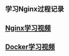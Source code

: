 ## 学习Nginx过程记录

## [Nginx学习视频](https://www.bilibili.com/video/BV1yS4y1N76R)

## [Docker学习视频](https://www.bilibili.com/video/BV1gr4y1U7CY)
